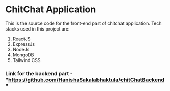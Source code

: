 # ChitChat Application
This is the source code for the front-end part of chitchat application.
Tech stacks used in this project are: 
1. ReactJS 
2. ExpressJs
3. NodeJs
4. MongoDB
5. Tailwind CSS

### Link for the backend part - "https://github.com/HanishaSakalabhaktula/chitChatBackend"